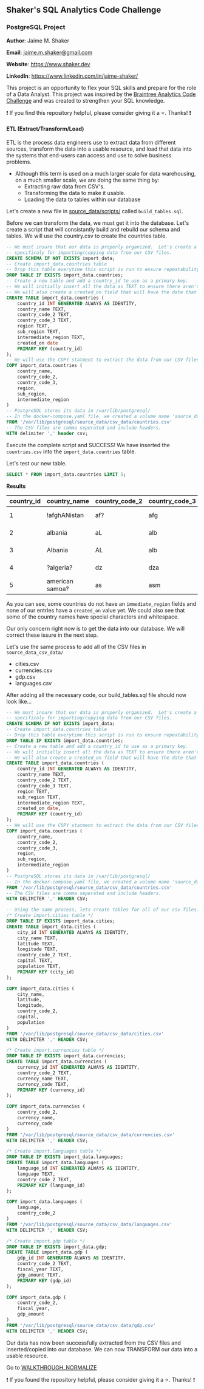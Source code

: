 ## Shaker's SQL Analytics Code Challenge
### PostgreSQL Project

**Author**: Jaime M. Shaker

**Email**: jaime.m.shaker@gmail.com

**Website**: https://www.shaker.dev

**LinkedIn**: https://www.linkedin.com/in/jaime-shaker/ 

This project is an opportunity to flex your SQL skills and prepare for the role of a Data Analyst.  This project was inspired by the [Braintree Analytics Code Challenge](https://github.com/AlexanderConnelly/BrainTree_SQL_Coding_Challenge_Data_Analyst) and was created to strengthen your SQL knowledge.

:exclamation: If you find this repository helpful, please consider giving it a :star:. Thanks! :exclamation:

#### ETL (Extract/Transform/Load)

ETL is the process data engineers use to extract data from different sources, transform the data into a usable resource, and load that data into the systems that end-users can access and use to solve business problems.  
* Although this term is used on a much larger scale for data warehousing, on a much smaller scale, we are doing the same thing by:
	* Extracting raw data from CSV's.
	* Transforming the data to make it usable.
	* Loading the data to tables within our database

Let's create a new file in [source_data/scripts/](source_data/scripts/) called `build_tables.sql`.

Before we can transform the data, we must get it into the database.  Let's create a script that will consistantly build and rebuild our schema and tables.  We will use the country.csv to create the countries table.

```sql
-- We must insure that our data is properly organized.  Let's create a schema
-- specificaly for importing/copying data from our CSV files.
CREATE SCHEMA IF NOT EXISTS import_data;
-- Create import_data.countries table
-- Drop this table everytime this script is run to ensure repeatability.
DROP TABLE IF EXISTS import_data.countries;
-- Create a new table and add a country_id to use as a primary key.
-- We will initially insert all the data as TEXT to ensure there aren't any errors during the COPY.
-- We will also create a created_on field that will have the date that the table was created.
CREATE TABLE import_data.countries (
	country_id INT GENERATED ALWAYS AS IDENTITY,
	country_name TEXT,
	country_code_2 TEXT,
	country_code_3 TEXT,
	region TEXT,
	sub_region TEXT,
	intermediate_region TEXT,
	created_on date
	PRIMARY KEY (country_id)
);
-- We will use the COPY statment to extract the data from our CSV files.
COPY import_data.countries (
	country_name,
	country_code_2,
	country_code_3,
	region,
	sub_region,
	intermediate_region
)
-- PostgreSQL stores its data in /var/lib/postgresql/
-- In the docker-compose.yaml file, we created a volume name 'source_data/' that our container can access.
FROM '/var/lib/postgresql/source_data/csv_data/countries.csv'
-- The CSV files are comma seperated and include headers.
WITH delimiter ',' header csv;
```
Execute the complete script and SUCCESS!  We have inserted the `countries.csv` into the `import_data.countries` table.

Let's test our new table.

```sql
SELECT * FROM import_data.countries LIMIT 5;
```
**Results**

country_id|country_name   |country_code_2|country_code_3|region |sub_region     |intermediate_region|created_on|
----------|---------------|--------------|--------------|-------|---------------|-------------------|----------|
1|!afghANistan   |af?           |afg           |asia   |southern asia  |                   |          |
2|  albania      |aL            |alb           |europe |southern europe|                   |          |
3|Albania        |AL            |alb           |europe |southern europe|                   |          |
4|?algeria?      |dz            |dza           |africa |northern africa|                   |          |
5|american samoa?|as            |asm           |oceania|polynesia      |                   |          |

As you can see, some countries do not have an `immediate_region` fields and none of our entries have a `created_on` value yet.  We could also see that some of the country names have special characters and whitespace.

Our only concern right now is to get the data into our database.  We will correct these issure in the next step.

Let's use the same process to add all of the CSV files in `source_data_csv_data/`
* cities.csv
* currencies.csv
* gdp.csv
* languages.csv

After adding all the necessary code, our build_tables.sql file should now look like...

```sql
-- We must insure that our data is properly organized.  Let's create a schema
-- specificaly for importing/copying data from our CSV files.
CREATE SCHEMA IF NOT EXISTS import_data;
-- Create import_data.countries table
-- Drop this table everytime this script is run to ensure repeatability.
DROP TABLE IF EXISTS import_data.countries;
-- Create a new table and add a country_id to use as a primary key.
-- We will initially insert all the data as TEXT to ensure there aren't any errors during the COPY.
-- We will also create a created_on field that will have the date that the table was created.
CREATE TABLE import_data.countries (
	country_id INT GENERATED ALWAYS AS IDENTITY,
	country_name TEXT,
	country_code_2 TEXT,
	country_code_3 TEXT,
	region TEXT,
	sub_region TEXT,
	intermediate_region TEXT,
	created_on date,
	PRIMARY KEY (country_id)
);
-- We will use the COPY statment to extract the data from our CSV files.
COPY import_data.countries (
	country_name,
	country_code_2,
	country_code_3,
	region,
	sub_region,
	intermediate_region
)
-- PostgreSQL stores its data in /var/lib/postgresql/
-- In the docker-compose.yaml file, we created a volume name 'source_data/' that our container can access.
FROM '/var/lib/postgresql/source_data/csv_data/countries.csv'
-- The CSV files are comma seperated and include headers.
WITH DELIMITER ',' HEADER CSV;

-- Using the same process, lets create tables for all of our csv files.
/* Create import.cities table */
DROP TABLE IF EXISTS import_data.cities;
CREATE TABLE import_data.cities (
	city_id INT GENERATED ALWAYS AS IDENTITY,
	city_name TEXT,
	latitude TEXT,
	longitude TEXT,
	country_code_2 TEXT,
	capital TEXT,
	population TEXT,
	PRIMARY KEY (city_id)
);

COPY import_data.cities (
	city_name,
	latitude,
	longitude,
	country_code_2,
	capital,
	population
)
FROM '/var/lib/postgresql/source_data/csv_data/cities.csv'
WITH DELIMITER ',' HEADER CSV;

/* Create import.currencies table */
DROP TABLE IF EXISTS import_data.currencies;
CREATE TABLE import_data.currencies (
	currency_id INT GENERATED ALWAYS AS IDENTITY,
	country_code_2 TEXT,
	currency_name TEXT,
	currency_code TEXT,
	PRIMARY KEY (currency_id)
);

COPY import_data.currencies (
	country_code_2,
	currency_name,
	currency_code
)
FROM '/var/lib/postgresql/source_data/csv_data/currencies.csv'
WITH DELIMITER ',' HEADER CSV;

/* Create import.languages table */
DROP TABLE IF EXISTS import_data.languages;
CREATE TABLE import_data.languages (
	language_id INT GENERATED ALWAYS AS IDENTITY,
	language TEXT,
	country_code_2 TEXT,
	PRIMARY KEY (language_id)
);

COPY import_data.languages (
	language,
	country_code_2
)
FROM '/var/lib/postgresql/source_data/csv_data/languages.csv'
WITH DELIMITER ',' HEADER CSV;

/* Create import.gdp table */
DROP TABLE IF EXISTS import_data.gdp;
CREATE TABLE import_data.gdp (
	gdp_id INT GENERATED ALWAYS AS IDENTITY,
	country_code_2 TEXT,
	fiscal_year TEXT,
	gdp_amount TEXT,
	PRIMARY KEY (gdp_id)
);

COPY import_data.gdp (
	country_code_2,
	fiscal_year,
	gdp_amount
)
FROM '/var/lib/postgresql/source_data/csv_data/gdp.csv'
WITH DELIMITER ',' HEADER CSV;
```
Our data has now been successfully extracted from the CSV files and inserted/copied into our database.  We can now TRANSFORM our data into a usable resource.

 Go to [WALKTHROUGH_NORMALIZE](WALKTHROUGH_NORMALIZE.md)


:exclamation: If you found the repository helpful, please consider giving it a :star:. Thanks! :exclamation:




